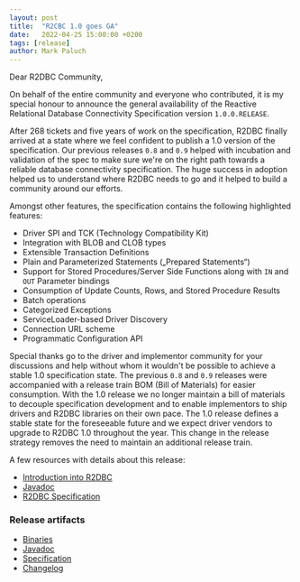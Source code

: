 ```yaml
---
layout: post
title:  "R2CBC 1.0 goes GA"
date:   2022-04-25 15:00:00 +0200
tags: [release]
author: Mark Paluch
---
```


Dear R2DBC Community,

On behalf of the entire community and everyone who contributed, it is my special honour to announce the general availability of the Reactive Relational Database Connectivity Specification version `1.0.0.RELEASE`.

After 268 tickets and five years of work on the specification, R2DBC finally arrived at a state where we feel confident to publish a 1.0 version of the specification. 
Our previous releases `0.8` and `0.9` helped with incubation and validation of the spec to make sure we're on the right path towards a reliable database connectivity specification.
The huge success in adoption helped us to understand where R2DBC needs to go and it helped to build a community around our efforts. 

Amongst other features, the specification contains the following highlighted features:

* Driver SPI and TCK (Technology Compatibility Kit)
* Integration with BLOB and CLOB types
* Extensible Transaction Definitions
* Plain and Parameterized Statements („Prepared Statements“)
* Support for Stored Procedures/Server Side Functions along with `IN` and `OUT` Parameter bindings
* Consumption of Update Counts, Rows, and Stored Procedure Results
* Batch operations
* Categorized Exceptions
* ServiceLoader-based Driver Discovery
* Connection URL scheme
* Programmatic Configuration API

Special thanks go to the driver and implementor community for your discussions and help without whom it wouldn't be possible to achieve a stable 1.0 specification state.
The previous `0.8` and `0.9` releases were accompanied with a release train BOM (Bill of Materials) for easier consumption. 
With the 1.0 release we no longer maintain a bill of materials to decouple specification development and to enable implementors to ship drivers and R2DBC libraries on their own pace.
The 1.0 release defines a stable state for the foreseeable future and we expect driver vendors to upgrade to R2DBC 1.0 throughout the year. 
This change in the release strategy removes the need to maintain an additional release train.

A few resources with details about this release:

* [Introduction into R2DBC](https://www.youtube.com/watch?v=kKyiLcFFe2E)
* [Javadoc](https://r2dbc.io/spec/1.0.0.RELEASE/api/)
* [R2DBC Specification](https://r2dbc.io/spec/1.0.0.RELEASE/spec/html/)

### Release artifacts

* [Binaries](https://repo1.maven.org/maven2/io/r2dbc/)
* [Javadoc](https://r2dbc.io/spec/1.0.0.RELEASE/api/)
* [Specification](https://r2dbc.io/spec/1.0.0.RELEASE/spec/html/)
* [Changelog](https://r2dbc.io/spec/1.0.0.RELEASE/CHANGELOG.txt)